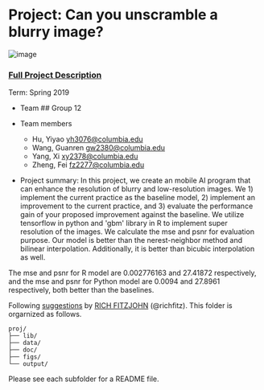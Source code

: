 # Project: Can you unscramble a blurry image? 
![image](figs/example.png)

### [Full Project Description](doc/project3_desc.md)

Term: Spring 2019

+ Team ## Group 12
+ Team members
	+ Hu, Yiyao yh3076@columbia.edu
	+ Wang, Guanren gw2380@columbia.edu
	+ Yang, Xi xy2378@columbia.edu
	+ Zheng, Fei fz2277@columbia.edu

+ Project summary: In this project, we create an mobile AI program that can enhance the resolution of blurry and low-resolution images. We 1) implement the current practice as the baseline model, 2) implement an improvement to the current practice, and 3) evaluate the performance gain of your proposed improvement against the baseline. We utilize tensorflow in python and 'gbm' library in R to implement super resolution of the images. We calculate the mse and psnr for evaluation purpose. Our model is better than the nerest-neighbor method and bilinear interpolation. Additionally, it is better than bicubic interpolation as well.  

The mse and psnr for R model are 0.002776163 and 27.41872 respectively, and the mse and psnr for Python model are 0.0094 and 27.8961 respectively, both better than the baselines.
	

Following [suggestions](http://nicercode.github.io/blog/2013-04-05-projects/) by [RICH FITZJOHN](http://nicercode.github.io/about/#Team) (@richfitz). This folder is orgarnized as follows.

```
proj/
├── lib/
├── data/
├── doc/
├── figs/
└── output/
```

Please see each subfolder for a README file.

